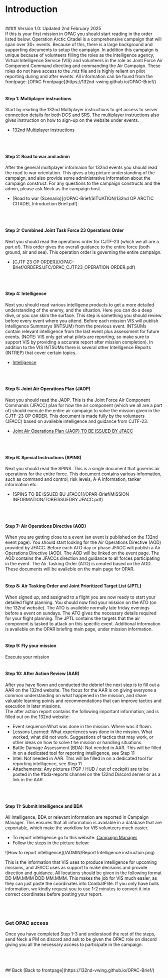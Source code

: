 # Introduction 
<br>
#### Version 1.0: Updated 2nd February 2025
<br>
If this is your first mission in OPAC you should start reading in the order listed below.
Operation Arctic Citadel is a comprehensive campaign that will span over 30+ events. 
Because of this, there is a large background and supporting documents to setup the campaign.
In addition this campaign is unique because of volunteers filling the roles as the intelligence agency, Virtual Intelligence Service (VIS)
and volunteers in the role as Joint Force Air Component Command directing and commanding the Air Campaign. These roles do not have access to the .miz file
and is highly relient on pilot reporting during and after events.
All information can be found from the frontpage: [OPAC Frontpage](https://132nd-vwing.github.io/OPAC-Brief/)
<br>
<br>

#### Step 1: Multiplayer instructions
Start by reading the 132nd Multiplayer instructions to get access to server connection details for both DCS and SRS. The multiplayer instructions also 
gives instruction on how to sign-up on the website under events.
- [132nd Multiplayer instructions](https://cloud.132virtualwing.org/s/NDtZWdGmmwoe4ei)

<br>
<br>

#### Step 2: Road to war and admin
After the general multiplayer informaion for 132nd events you should read the road to war orientation. This gives a big picture understanding of the campaign, and also provide
some administrative information about the campaign construct. For any questions to the campaign constructs and the admin, please ask Neck as the campaign host.
- [Road to war (Scenario)](/OPAC-Brief/SITUATION/132nd OP ARCTIC CITADEL Introduction Brief.pdf) 
<br>
<br>

#### Step 3: Combined Joint Task Force 23 Operations Order
Next you should read the operations order for CJTF-23 (which we all are a part of). This order gives the overall guidance to the entire force
(both ground, air and sea). This operation order is governing the entire campaign.
- [CJTF 23 OP ORDER](/OPAC-Brief/ORDERS/JFC/OPAC_CJTF23_OPERATION ORDER.pdf)
<br>
<br>

#### Step 4: Intelligence
Next you should read various intelligene products to get a more detailed understanding of the enemy, and the situation. Here you can do a deep dive, or you can skim the surface.
This step is something you should review before every event where you attend. Before each mission VIS will publish Intelligence Summarys (INTSUM) from the previous event.
INTSUMs contain relevant intelligence from the last event plus assessment for future events. (NOTE: VIS only get what pilots are reporting, so make sure to support VIS
by providing a accurate report after mission completion).
In addition to the VIS INTSUMs there is several other Intelligence Reports (INTREP) that cover certain topics. 
- [Intelligence](/OPAC-Brief/INTELLIGENCE/Intelligence.html)
<br>
<br>

#### Step 5: Joint Air Operations Plan (JAOP)
Next you should read the JAOP. This is the Joint Force Air Component Commands (JFACC) plan for how the air component (which we all are a part of) should execute 
the entire air campaign to solve the mission given in the CJTF-23 OP ORDER. This document is made fully by the volunteers (JFACC) based on availeble intelligence and guidance from 
CJTF-23.
- [Joint Air Operations Plan (JAOP) TO BE ISSUED BY JFACC](/OPAR-Brief/ORDERS/JFACC/TBIBYJFACC.pdf)
<br>
<br>

#### Step 6: Special Instructions (SPINS)
Next you should read the SPINS. This is a single document that governs air operations for the entire force. This document contains various information, such as command and control, 
risk levels, A-A information, tanker information etc.
- [SPINS TO BE ISSUED BU JFACC](/OPAR-Brief/MISSION INFORMATION/TOBEISSUEDBY JFACC.pdf)
<br>
<br>

#### Step 7: Air Operations Directive (AOD)
When you are getting close to a event (an event is published on the 132nd event page). You should start looking for the Air Operations Directive (AOD) provided by JFACC.
Before each ATO day or phase JFACC will publish a Air Operations Directive (AOD). The AOD will be linked on the event page. 
The AOD contains the JFACCs direction and guidance to all forces participating in the event. 
The Air Tasking Order (ATO) is created based on the AOD.
These documents will be availeble on the main page for OPAR.
<br>
<br>

#### Step 8: Air Tasking Order and Joint Prioritized Target List (JPTL)  
When signed up, and assigned to a flight you are now ready to start your detailed flight planning. You should now find your mission on the ATO (on the 132nd website). 
The ATO is availeble normally late friday evenings before a event on sundays. 
The ATO gives the necessary details required for your flight planning.
The JPTL contains the targets that the air component is tasked to attack on this specific event.
Additional information is availeble on the OPAR briefing main page, under mission information.
<br>
<br>

#### Step 9: Fly your mission
Execute your mission
<br>
<br>

#### Step 10: After Action Review (AAR)
After you have flown and conducted the debrief the next step  is to fill out a AAR on the 132nd website. 
The focus for the AAR is on giving everyone a common understanding on what happened in the mission, 
and share valuable learning points and recommendations that can improve tactics and execution in later missions.
<br>
The after action report contains the following important information, and is filled out on the 132nd website:
-	Event sequence:What was done in the mission. Where was it flown.
-	Lessons Learned: What experiences was done in the mission. What worked, what did not work. Suggestions of tactics that may work, or other ideas on how to solve t he mission or handling situations.
-	Battle Damage Assessment (BDA): Not needed in AAR. This will be filled in on a dedicated tool for reporting intelligence, see Step 11
-	Intel:  Not needed in AAR. This will be filled in on a dedicated tool for reporting intelligence, see Step 11
-	Attachements: Any pictures (TGP / HUD / out of cockpit) are to be posted in the #bda-reports channel on the 132nd Discord server or as a link in the AAR.
<br>
<br>

#### Step 11: Submit intelligence and BDA
All intelligence, BDA or relevant information are reported in Campaign Manager. This ensures that all information is available in a database that are exportable,
which make the workflow for VIS volunteers much easier. 
- To report intelligence go to this website: [Campaign Manager](https://cm.132virtualwing.org/campaigns)
- Follow the steps in the picture below:

![How to report intelligence](/ADMIN/Report Intelligence instruction.png)

This is the information that VIS uses to produce intelligence for upcoming missions, and JFACC uses as support to make decisions and provide direction and guidance.
All locations should be given in the following format DD MM.MMM  DDD MM.MMM. This makes the job for VIS much easier, as they can just paste the coordinates into CombatFlite.
If you only have bulls information, we kindly request you to use 1-2 minutes to convert it into correct coordinates before posting your report.
<br>
<br>
<br>
<br>
### Get OPAC access
Once you have completed Step 1-3 and understood the rest of the steps, send Neck a PM on discord and ask to be given the OPAC role on discord giving you all the necessary access to 
participate in the campaign. 

<br>
<br>
<br>
## Back
[Back to frontpage](https://132nd-vwing.github.io/OPAC-Brief/)